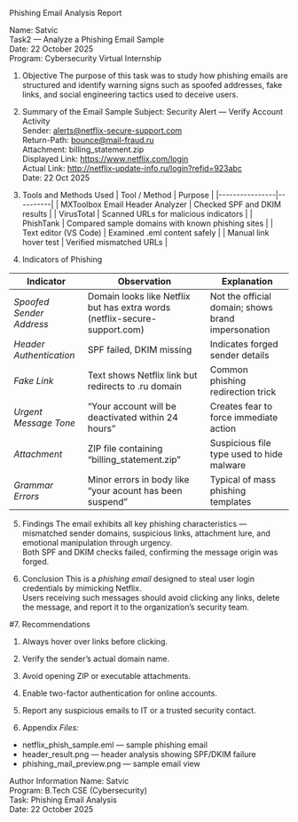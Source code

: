 Phishing Email Analysis Report

Name: Satvic  
Task2 — Analyze a Phishing Email Sample  
Date: 22 October 2025  
Program: Cybersecurity Virtual Internship  

 1. Objective
The purpose of this task was to study how phishing emails are structured and identify warning signs such as spoofed addresses, fake links, and social engineering tactics used to deceive users.

2. Summary of the Email Sample
Subject: Security Alert — Verify Account Activity  
Sender: alerts@netflix-secure-support.com  
Return-Path: bounce@mail-fraud.ru  
Attachment: billing_statement.zip  
Displayed Link: https://www.netflix.com/login  
Actual Link: http://netflix-update-info.ru/login?refid=923abc  
Date: 22 Oct 2025  

3. Tools and Methods Used
| Tool / Method | Purpose |
|----------------|----------|
| MXToolbox Email Header Analyzer | Checked SPF and DKIM results |
| VirusTotal | Scanned URLs for malicious indicators |
| PhishTank | Compared sample domains with known phishing sites |
| Text editor (VS Code) | Examined .eml content safely |
| Manual link hover test | Verified mismatched URLs |

4. Indicators of Phishing

| Indicator | Observation | Explanation |
|------------|--------------|--------------|
| *Spoofed Sender Address* | Domain looks like Netflix but has extra words (netflix-secure-support.com) | Not the official domain; shows brand impersonation |
| *Header Authentication* | SPF failed, DKIM missing | Indicates forged sender details |
| *Fake Link* | Text shows Netflix link but redirects to .ru domain | Common phishing redirection trick |
| *Urgent Message Tone* | “Your account will be deactivated within 24 hours” | Creates fear to force immediate action |
| *Attachment* | ZIP file containing “billing_statement.zip” | Suspicious file type used to hide malware |
| *Grammar Errors* | Minor errors in body like “your acount has been suspend” | Typical of mass phishing templates |

 5. Findings
The email exhibits all key phishing characteristics — mismatched sender domains, suspicious links, attachment lure, and emotional manipulation through urgency.  
Both SPF and DKIM checks failed, confirming the message origin was forged.

6. Conclusion
This is a *phishing email* designed to steal user login credentials by mimicking Netflix.  
Users receiving such messages should avoid clicking any links, delete the message, and report it to the organization’s security team.

#7. Recommendations
1. Always hover over links before clicking.  
2. Verify the sender’s actual domain name.  
3. Avoid opening ZIP or executable attachments.  
4. Enable two-factor authentication for online accounts.  
5. Report any suspicious emails to IT or a trusted security contact.

8. Appendix
*Files:*  
- netflix_phish_sample.eml — sample phishing email  
- header_result.png — header analysis showing SPF/DKIM failure  
- phishing_mail_preview.png — sample email view  

 Author Information
Name: Satvic  
Program: B.Tech CSE (Cybersecurity)  
Task: Phishing Email Analysis  
Date: 22 October 2025